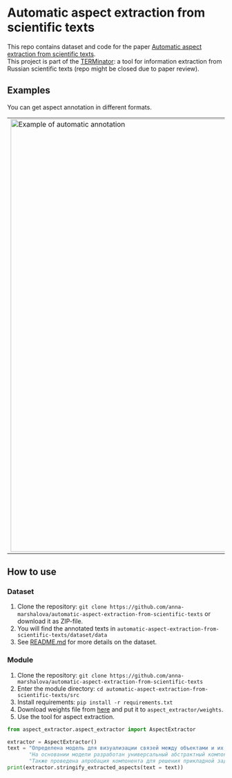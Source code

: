 # Automatic aspect extraction from scientific texts
This repo contains dataset and code for the paper [Automatic aspect extraction from scientific texts](https://arxiv.org/abs/2310.04074).  
This project is part of the [TERMinator](https://github.com/iis-research-team/terminator): a tool for information extraction from Russian scientific texts (repo might be closed due to paper review).


## Examples

You can get aspect annotation in different formats.

<table>
<tr>
       
<td>
<img alt = "Example of automatic annotation" src="https://github.com/anna-marshalova/automatic-aspect-extraction-from-scientific-texts/assets/78635473/5df954f4-00a4-4e74-b150-119bd63cf982" width="1000"></td>

<td>
<pre>
ЗАДАЧА
1. Восстановление коэффициентов системы линейных разностных уравнений
ВКЛАД
1. Восстановление коэффициентов системы линейных разностных
2. Доказана сходимость и установлены оценки скорости сходимости метода
МЕТОД
1. Модификация метода обратной итерации
<pre\>

</td>
</tr>
</table>


## How to use

### Dataset
1. Clone the repository: `git clone https://github.com/anna-marshalova/automatic-aspect-extraction-from-scientific-texts` or download it as ZIP-file.
2. You will find the annotated texts in  `automatic-aspect-extraction-from-scientific-texts/dataset/data`
3. See [README.md](https://github.com/anna-marshalova/automatic-aspect-extraction-from-scientific-texts/tree/cf428820e8e48e4723fea1b6eb9aef7d6a8d7f6f/dataset) for more details on the dataset.

### Module
1. Clone the repository: `git clone https://github.com/anna-marshalova/automatic-aspect-extraction-from-scientific-texts`
2. Enter the module directory: `cd automatic-aspect-extraction-from-scientific-texts/src`
3. Install requirements: `pip install -r requirements.txt`
4. Download weights file from [here](https://disk.yandex.ru/d/31i9D65Z25cj6Q) and put it to `aspect_extractor/weights`.
5. Use the tool for aspect extraction.

```python
from aspect_extractor.aspect_extractor import AspectExtractor

extractor = AspectExtractor()
text = "Определена модель для визуализации связей между объектами и их атрибутами в различных процессах. "
       "На основании модели разработан универсальный абстрактный компонент графического пользовательского интерфейса и приведены примеры его программной реализации. "
       "Также проведена апробация компонента для решения прикладной задачи по извлечению информации из документов."
print(extractor.stringify_extracted_aspects(text = text))
```
